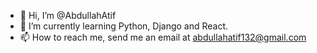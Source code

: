 - 👋 Hi, I’m @AbdullahAtif
- 🌱 I’m currently learning Python, Django and React.
- 📫 How to reach me, send me an email at abdullahatif132@gmail.com

<!---
AbdullahAtif1/AbdullahAtif1 is a ✨ special ✨ repository because its `README.md` (this file) appears on your GitHub profile.
You can click the Preview link to take a look at your changes.
--->
